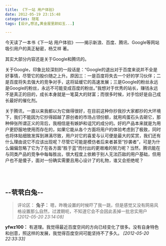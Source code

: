 ```yaml
---
title: 《下一站 用户体验》
date: 2012-05-19 23:15:48
categories: 随笔
tags: [设计,想法,黄金屋里颜如玉...]

---
```

今天读了一本书《下一站 用户体验》——揭示新浪、百度、腾讯、Google等网站吸引用户的真正秘密，杨艾祥 著。

其实大部分内容还是关于Google和腾讯的。

关于Google，印象比较深刻的一段话是：“Google的退出对于百度来说并不全是好事情，尽管它的股价随之上升。原因三：一是百度将失去一个好的学习伙伴；二是百度将失去强大的竞争对手，这将延缓它的高速发展；三是Google的粉丝永远是Google的粉丝，永远不可能变成百度的粉丝。”我想对于优秀的站长，赚钱永远不是真正的目的，成长本身就是一笔莫大的财富；而很多时候，对手恰好是自己成长最好的催化剂。

关于腾讯，一直以来我都以为它做得很好，在目前这种你抄我抄大家都抄的大环境下，我们不能因为它抄得超越了原创者的市场占领份额，就用鸡蛋石头去砸它，那种伸张所谓正义的背后，我相信是有嫉妒和诅咒的成分的。好的产品本来就是为用户更舒服地使用而存在的，如果它能从各个方面将用户的体验考虑到了极致，同时也将体贴细致发挥到淋漓尽致，用户对它的喜爱与认可便是最大的奖赏，我们还有什么理由说它不应该出现呢？尽管它可能是模仿者后来者甚至“抄袭者”，可是为什么偏偏忽略了它为了在各方面“胜于蓝”而付出的更艰难的努力呢？当然，腾讯能在与同类产品的竞争中每每胜出，很大程度上依赖于别人无法匹敌的用户基础，但用户也不是傻子，面对一份确实需要且用心设计了的礼物，谁又会拒绝呢？

<br /><br />

--茕茕白兔--
---
>评论区：
>**兔子：** 嗯，昨晚设置的时候吓了我一跳，但是感觉又没有网易风格设置那么自然，过渡期呃，不知道它会不会因此丢掉一批忠实用户  *[2012-05-20 23:14:08]*
>
**yfwz100：** 有道理。我觉得最近百度空间的方向已经变化了很多。没有自身特色和创意，照这样的发展，我觉得百度空间可能坚持不了多久。  *[2012-05-20 22:33:33]*
>
